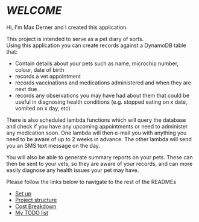 

# *__WELCOME__*
Hi, I'm Max Derner and I created this application.  

This project is intended to serve as a pet diary of sorts.  
Using this application you can create records against a DynamoDB table that: 

* Contain details about your pets such as name, microchip number, colour, date of birth
* records a vet appointment
* records vaccinations and medications administered and when they are next due
* records any observations you may have had about them that could be useful in diagnosing health conditions (e.g. stopped eating on x date, vomited on x day, etc)  

There is also scheduled lambda functions which will query the database and check if you have any upcoming appointments or need to administer any medication soon. One lambda will then e-mail you with anything you need to be aware of up to 2 weeks in advance. The other lambda will send you an SMS text message on the day.

You will also be able to generate summary reports on your pets. These can then be sent to your vets, so they are aware of your records, and can more easily diagnose any health issues your pet may have.

Please follow the links below to navigate to the rest of the READMEs  

* [Set up](./README_DIR/SET_UP_README.md)
* [Project structure](./README_DIR/PROJECT_STRUCTURE_README.md)
* [Cost Breakdown](./README_DIR/COSTS_README.md)
* [My TODO list](./README_DIR/TODO_README.md)

